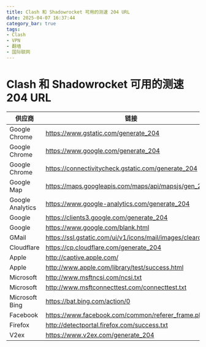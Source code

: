 ```yaml
---
title: Clash 和 Shadowrocket 可用的测速 204 URL
date: 2025-04-07 16:37:44
category_bar: true
tags:
- Clash
- VPN
- 翻墙
- 国际联网
---
```


# Clash 和 Shadowrocket 可用的测速 204 URL

| 供应商           | 链接                                                         |
| ---------------- | ------------------------------------------------------------ |
| Google Chrome    | https://www.gstatic.com/generate_204                         |
| Google Chrome    | https://www.google.com/generate_204                          |
| Google Chrome    | https://connectivitycheck.gstatic.com/generate_204           |
| Google Map       | https://maps.googleapis.com/maps/api/mapsjs/gen_204          |
| Google Analytics | https://www.google-analytics.com/generate_204                |
| Google           | https://clients3.google.com/generate_204                     |
| Google           | https://www.google.com/blank.html                            |
| GMail            | https://ssl.gstatic.com/ui/v1/icons/mail/images/cleardot.gif |
| Cloudflare       | https://cp.cloudflare.com/generate_204                       |
| Apple            | http://captive.apple.com/                                    |
| Apple            | http://www.apple.com/library/test/success.html               |
| Microsoft        | http://www.msftncsi.com/ncsi.txt                             |
| Microsoft        | http://www.msftconnecttest.com/connecttest.txt               |
| Microsoft Bing   | https://bat.bing.com/action/0                                |
| Facebook         | https://www.facebook.com/common/referer_frame.php            |
| Firefox          | http://detectportal.firefox.com/success.txt                  |
| V2ex             | https://www.v2ex.com/generate_204                            |
